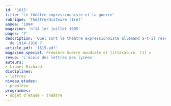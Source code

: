 ```yaml
---
id: '1615'
title: 'Le théâtre expressionniste et la guerre'
rubrique: 'Théâtre/Histoire [1re]'
annee: '1994'
magazine: 'n°14 1er juillet 1995'
pages: '7'
description: 'Quel sort le théâtre expressionniste allemand a-t-il réservé à la guerre
  de 1914-1918 ?'
article_pdf: '1615.pdf'
magazine_special: Première Guerre mondiale et littérature  (1) »
revue: 'L’école des lettres des lycées'
auteurs:
- Lionel Richard
disciplines:
- lettres
niveau_etudes:
- première
programmes:
- objet d’étude - théâtre
---
```

